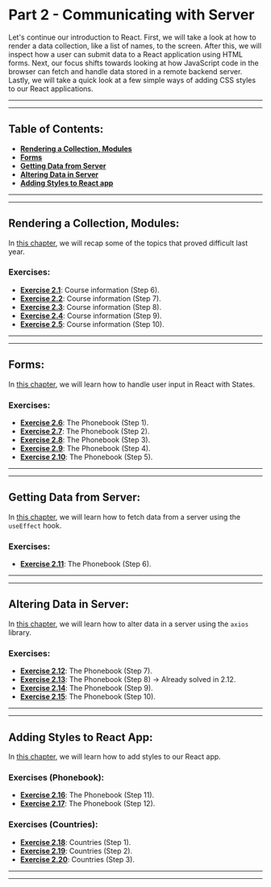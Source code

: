 # Part 2 - Communicating with Server

Let's continue our introduction to React. First, we will take a look at how to render a data collection, like a list of names, to the screen. After this, we will inspect how a user can submit data to a React application using HTML forms. Next, our focus shifts towards looking at how JavaScript code in the browser can fetch and handle data stored in a remote backend server. Lastly, we will take a quick look at a few simple ways of adding CSS styles to our React applications.

---
---

## Table of Contents:

- **[Rendering a Collection, Modules](#rendering-a-collection-modules)**
- **[Forms](#forms)**
- **[Getting Data from Server](#getting-data-from-server)**
- **[Altering Data in Server](#altering-data-in-server)**
- **[Adding Styles to React app](#adding-styles-to-react-app)**

---
---

## Rendering a Collection, Modules:

In [this chapter](https://fullstackopen.com/en/part2/rendering_a_collection_modules), we will recap some of the topics that proved difficult last year.

### Exercises:

- **[Exercise 2.1](https://github.com/Jvlsc/FullStack-Course/blob/6e91543f9a1bdab1a98d32f8da7787826b371658/part2/courseinfo/src/App.jsx)**: Course information (Step 6).
- **[Exercise 2.2](https://github.com/Jvlsc/FullStack-Course/blob/2b0c020dc62989814b545df9a2d59dc5b7f07dad/part2/courseinfo/src/App.jsx)**: Course information (Step 7).
- **[Exercise 2.3](https://github.com/Jvlsc/FullStack-Course/blob/2b0c020dc62989814b545df9a2d59dc5b7f07dad/part2/courseinfo/src/App.jsx)**: Course information (Step 8).
- **[Exercise 2.4](https://github.com/Jvlsc/FullStack-Course/blob/66e458731901782b0a249649e3f25485e5f9561c/part2/courseinfo/src/App.jsx)**: Course information (Step 9).
- **[Exercise 2.5](https://github.com/Jvlsc/FullStack-Course/blob/2b0c699da03e389cd5aca7092a808f57affcdf12/part2/courseinfo/src/App.jsx)**: Course information (Step 10).

---
---

## Forms:

In [this chapter](https://fullstackopen.com/en/part2/forms), we will learn how to handle user input in React with States.

### Exercises:

- **[Exercise 2.6](https://github.com/Jvlsc/FullStack-Course/blob/22350268f946ef3d45fa8d89931c9f24965c16f1/part2/phonebook/src/App.jsx)**: The Phonebook (Step 1).
- **[Exercise 2.7](https://github.com/Jvlsc/FullStack-Course/blob/43b96ff970c46074e5f55f8a476dc31c208627cc/part2/phonebook/src/App.jsx)**: The Phonebook (Step 2).
- **[Exercise 2.8](https://github.com/Jvlsc/FullStack-Course/blob/99b4db16ecf0c2e4721e62f54eeb4ca55d61bd50/part2/phonebook/src/App.jsx)**: The Phonebook (Step 3).
- **[Exercise 2.9](https://github.com/Jvlsc/FullStack-Course/blob/e89ceb32384c90eb60865dcf2d7d3521fc6b6434/part2/phonebook/src/App.jsx)**: The Phonebook (Step 4).
- **[Exercise 2.10](https://github.com/Jvlsc/FullStack-Course/blob/f67bee207aef2451e13029608841587153f38ff0/part2/phonebook/src/App.jsx)**: The Phonebook (Step 5).

---
---

## Getting Data from Server:

In [this chapter](https://fullstackopen.com/en/part2/getting_data_from_server), we will learn how to fetch data from a server using the `useEffect` hook.

### Exercises:

- **[Exercise 2.11](https://github.com/Jvlsc/FullStack-Course/blob/147ad4921ecc9fb9141d8906f2ea08c9abbcfb02/part2/phonebook/src/App.jsx)**: The Phonebook (Step 6).

---
---

## Altering Data in Server:

In [this chapter](https://fullstackopen.com/en/part2/altering_data_in_server), we will learn how to alter data in a server using the `axios` library.

### Exercises:

- **[Exercise 2.12](https://github.com/Jvlsc/FullStack-Course/blob/e0c2428bc173892fd1b906280cce6bba76bb9e2f/part2/phonebook/src/App.jsx)**: The Phonebook (Step 7).
- **[Exercise 2.13](https://github.com/Jvlsc/FullStack-Course/blob/e0c2428bc173892fd1b906280cce6bba76bb9e2f/part2/phonebook/src/App.jsx)**: The Phonebook (Step 8) -> Already solved in 2.12.
- **[Exercise 2.14](https://github.com/Jvlsc/FullStack-Course/blob/12f0c0399c0b91414eb2ce0235d0ad0245bdff0e/part2/phonebook/src/App.jsx)**: The Phonebook (Step 9).
- **[Exercise 2.15](https://github.com/Jvlsc/FullStack-Course/blob/4d9da7164424b31d824907b02b4df5c1acaffc04/part2/phonebook/src/App.jsx)**: The Phonebook (Step 10).

---
---

## Adding Styles to React App:

In [this chapter](https://fullstackopen.com/en/part2/adding_styles_to_react_app), we will learn how to add styles to our React app.

### Exercises (Phonebook):

- **[Exercise 2.16]()**: The Phonebook (Step 11).
- **[Exercise 2.17]()**: The Phonebook (Step 12).

### Exercises (Countries):

- **[Exercise 2.18]()**: Countries (Step 1).
- **[Exercise 2.19]()**: Countries (Step 2).
- **[Exercise 2.20]()**: Countries (Step 3).


---
---